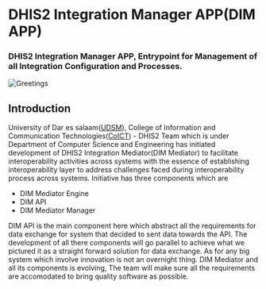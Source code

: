 # DHIS2 Integration Manager APP(DIM APP)

### DHIS2 Integration Manager APP, Entrypoint for Management of all Integration Configuration and Processes. 

![Greetings](https://github.com/hisptz/dim-manager/workflows/Greetings/badge.svg)

## Introduction

University of Dar es salaam([UDSM](https://www.udsm.ac.tz/)), College of Information and Communication Technologies([CoICT](https://www.coict.udsm.ac.tz/)) - DHIS2 Team which is under Department of Computer Science and Engineering has initiated development of DHIS2 Integration Mediator(DIM Mediator) to facilitate interoperability activities across systems with the essence of establishing interoperability layer to address challenges faced during interoperability process across systems. Initiative has three components which are
- DIM Mediator Engine
- DIM API
- DIM Mediator Manager

DIM API is the main component here which abstract all the requirements for data exchange for system that decided to sent data towards the API. The development of all there components will go parallel to achieve what we pictured it as a straight forward solution for data exchange. As for any big system which involve innovation is not an overnight thing. DIM Mediator and all its components is evolving, The team will make sure all the requirements are accomodated to bring quality software as possible.